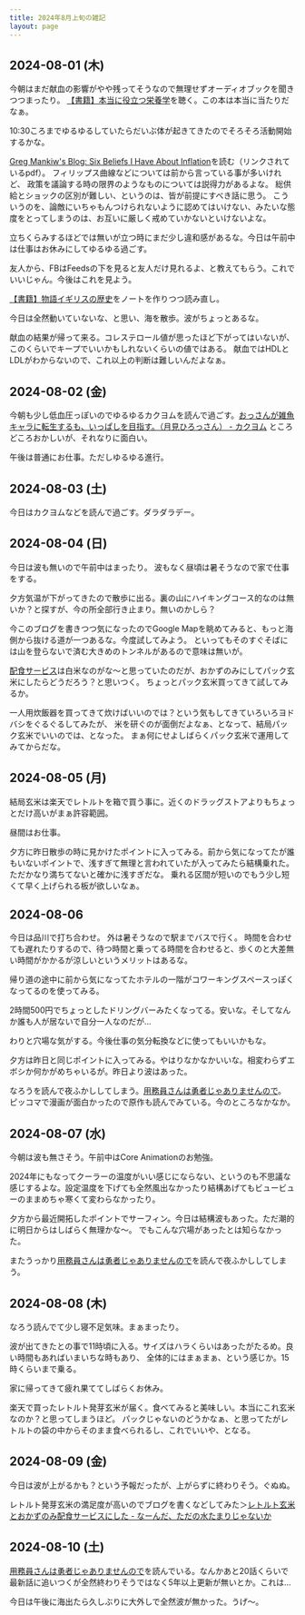 ```yaml
---
title: 2024年8月上旬の雑記
layout: page
---
```


## 2024-08-01 (木)

今朝はまだ献血の影響がやや残ってそうなので無理せずオーディオブックを聞きつつまったり。
[【書籍】本当に役立つ栄養学](https://karino2.github.io/RandomThoughts/%E3%80%90%E6%9B%B8%E7%B1%8D%E3%80%91%E6%9C%AC%E5%BD%93%E3%81%AB%E5%BD%B9%E7%AB%8B%E3%81%A4%E6%A0%84%E9%A4%8A%E5%AD%A6)を聴く。この本は本当に当たりだなぁ。

10:30ころまでゆるゆるしていたらだいぶ体が起きてきたのでそろそろ活動開始するかな。

[Greg Mankiw's Blog: Six Beliefs I Have About Inflation](https://gregmankiw.blogspot.com/2024/07/six-beliefs-i-have-about-inflation.html)を読む（リンクされているpdf）。
フィリップス曲線などについては前から言っている事が多いけれど、
政策を議論する時の限界のようなものについては説得力があるよな。
総供給とショックの区別が難しい、というのは、皆が前提にすべき話に思う。
こういうのを、論敵にいちゃもんつけられないように認めてはいけない、みたいな態度をとってしまうのは、お互いに厳しく戒めていかないといけないよな。

立ちくらみするほどでは無いが立つ時にまだ少し違和感があるな。今日は午前中は仕事はお休みにしてゆるゆる過ごす。

友人から、FBはFeedsの下を見ると友人だけ見れるよ、と教えてもらう。これでいいじゃん。今後はこれを見よう。

[【書籍】物語イギリスの歴史](https://karino2.github.io/RandomThoughts/%E3%80%90%E6%9B%B8%E7%B1%8D%E3%80%91%E7%89%A9%E8%AA%9E%E3%82%A4%E3%82%AE%E3%83%AA%E3%82%B9%E3%81%AE%E6%AD%B4%E5%8F%B2)をノートを作りつつ読み直し。

今日は全然動いていないな、と思い、海を散歩。波がちょっとあるな。

献血の結果が帰って来る。コレステロール値が思ったほど下がってはいないが、このくらいでキープでいいかもしれないくらいの値ではある。
献血ではHDLとLDLがわからないので、これ以上の判断は難しいんだよなぁ。

## 2024-08-02 (金)

今朝も少し低血圧っぽいのでゆるゆるカクヨムを読んで過ごす。[おっさんが雑魚キャラに転生するも、いっぱしを目指す。（月見ひろっさん） - カクヨム](https://kakuyomu.jp/works/16816700427075417097)
ところどころおかしいが、それなりに面白い。

午後は普通にお仕事。ただしゆるゆる進行。

## 2024-08-03 (土)

今日はカクヨムなどを読んで過ごす。ダラダラデー。

## 2024-08-04 (日)

今日は波も無いので午前中はまったり。
波もなく昼頃は暑そうなので家で仕事をする。

夕方気温が下がってきたので散歩に出る。裏の山にハイキングコース的なのは無いか？と探すが、今の所全部行き止まり。無いのかしら？

今このブログを書きつつ気になったのでGoogle Mapを眺めてみると、もっと海側から抜ける道が一つあるな。今度試してみよう。
といってもそのすぐそばには山を登らないで済む大きめのトンネルがあるので意味は無いが。

[配食サービス](https://karino2.github.io/RandomThoughts/%E9%85%8D%E9%A3%9F%E3%82%B5%E3%83%BC%E3%83%93%E3%82%B9)は白米なのがな〜と思っていたのだが、おかずのみにしてパック玄米にしたらどうだろう？と思いつく。
ちょっとパック玄米買ってきて試してみるか。

一人用炊飯器を買ってきて炊けばいいのでは？という気もしてきていろいろヨドバシをぐるぐるしてみたが、
米を研ぐのが面倒だよなぁ、となって、結局パック玄米でいいのでは、となった。
まぁ何にせよしばらくパック玄米で運用してみてからだな。

## 2024-08-05 (月)

結局玄米は楽天でレトルトを箱で買う事に。近くのドラッグストアよりもちょっとだけ高いがまぁ許容範囲。

昼間はお仕事。

夕方に昨日散歩の時に見かけたポイントに入ってみる。前から気になってたが誰もいないポイントで、浅すぎて無理と言われていたが入ってみたら結構乗れた。
ただかなり満ちてないと確かに浅すぎだな。
乗れる区間が短いのでもう少し短くて早く上げられる板が欲しいなぁ。

## 2024-08-06

今日は品川で打ち合わせ。
外は暑そうなので駅までバスで行く。
時間を合わせても遅れたりするので、待つ時間と乗ってる時間を合わせると、歩くのと大差無い時間がかかるが涼しいというメリットはあるな。

帰り道の途中に前から気になってたホテルの一階がコワーキングスペースっぽくなってるのを使ってみる。

2時間500円でちょっとしたドリングバーみたくなってる。安いな。そしてなんか誰も人が居ないで自分一人なのだが…

わりと穴場な気がする。今後仕事の気分転換などに使ってもいいかもな。

夕方は昨日と同じポイントに入ってみる。やはりなかなかいいな。相変わらずエボシか何かがめちゃいるが。昨日より波はあった。

なろうを読んで夜ふかししてしまう。[用務員さんは勇者じゃありませんので](https://ncode.syosetu.com/n4202cb/)。
ピッコマで漫画が面白かったので原作も読んでみている。今のところなかなか。

## 2024-08-07 (水)

今朝は波も無さそう。午前中はCore Animationのお勉強。

2024年にもなってクーラーの温度がいい感じにならない、というのも不思議な感じするよな。設定温度を下げても全然風出なかったり結構あげてもビュービューのままめちゃ寒くて変わらなかったり。

夕方から最近開拓したポイントでサーフィン。今日は結構波もあった。ただ潮的に明日からはしばらく無理かな〜。
でもこんな穴場があったとは知らなかった。

またうっかり[用務員さんは勇者じゃありませんので](https://ncode.syosetu.com/n4202cb/)を読んで夜ふかししてしまう。

## 2024-08-08 (木)

なろう読んでて少し寝不足気味。まぁまったり。

波が出てきたとの事で11時頃に入る。サイズはハラくらいはあったがたるめ。良い時間もあればいまいちな時もあり、
全体的にはまぁまぁ、という感じか。15時くらいまで乗る。

家に帰ってきて疲れ果ててしばらくお休み。

楽天で買ったレトルト発芽玄米が届く。食べてみると美味しい。本当にこれ玄米なのか？と思ってしまうほど。
パックじゃないのどうかなぁ、と思ってたがレトルトの袋の中からそのまま食べられるし、これでいいや、となる。

## 2024-08-09 (金)

今日は波が上がるかも？という予報だったが、上がらずに終わりそう。ぐぬぬ。

レトルト発芽玄米の満足度が高いのでブログを書くなどしてみた＞[レトルト玄米とおかずのみ配食サービスにした - なーんだ、ただの水たまりじゃないか](https://karino2.github.io/2024/08/09/retort_genmai_and_food_deli.html)

## 2024-08-10 (土)

[用務員さんは勇者じゃありませんので](https://ncode.syosetu.com/n4202cb/)を読んでいる。なんかあと20話くらいで最新話に追いつくが全然終わりそうではなく5年以上更新が無いとか。これは…

今日は午後に海出たら久しぶりに大外しで全然波が無かった。うげ〜。